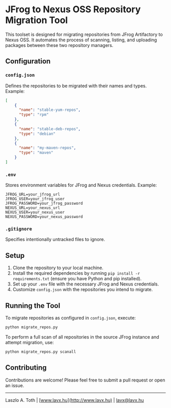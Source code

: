 
# JFrog to Nexus OSS Repository Migration Tool

This toolset is designed for migrating repositories from JFrog Artifactory to Nexus OSS. It automates the process of scanning, listing, and uploading packages between these two repository managers.

## Configuration

### `config.json`

Defines the repositories to be migrated with their names and types. Example:

```json
[
    {
      "name": "stable-yum-repos",
      "type": "rpm"
    },
    {
      "name": "stable-deb-repos",
      "type": "debian"
    },
    {
      "name": "my-maven-repos",
      "type": "maven"
    }
]
```

### `.env`

Stores environment variables for JFrog and Nexus credentials. Example:

```plaintext
JFROG_URL=your_jfrog_url
JFROG_USER=your_jfrog_user
JFROG_PASSWORD=your_jfrog_password
NEXUS_URL=your_nexus_url
NEXUS_USER=your_nexus_user
NEXUS_PASSWORD=your_nexus_password
```

### `.gitignore`

Specifies intentionally untracked files to ignore.

## Setup

1. Clone the repository to your local machine.
2. Install the required dependencies by running `pip install -r requirements.txt` (ensure you have Python and pip installed).
3. Set up your `.env` file with the necessary JFrog and Nexus credentials.
4. Customize `config.json` with the repositories you intend to migrate.

## Running the Tool

To migrate repositories as configured in `config.json`, execute:

```bash
python migrate_repos.py
```

To perform a full scan of all repositories in the source JFrog instance and attempt migration, use:

```bash
python migrate_repos.py scanall
```

## Contributing

Contributions are welcome! Please feel free to submit a pull request or open an issue.

---

Laszlo A. Toth | [www.lavx.hu](http://www.lavx.hu) | lavx@lavx.hu
